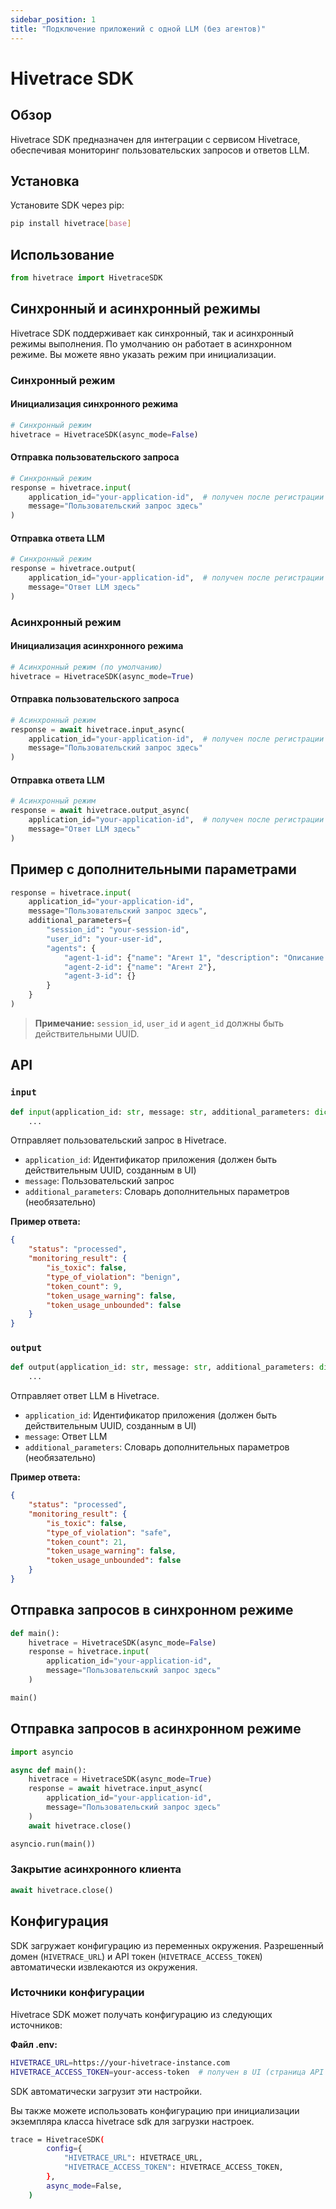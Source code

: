 ```yaml
---
sidebar_position: 1
title: "Подключение приложений с одной LLM (без агентов)"
---
```


# Hivetrace SDK

## Обзор

Hivetrace SDK предназначен для интеграции с сервисом Hivetrace, обеспечивая мониторинг пользовательских запросов и ответов LLM.

## Установка

Установите SDK через pip:

```bash
pip install hivetrace[base]
```

## Использование

```python
from hivetrace import HivetraceSDK
```

## Синхронный и асинхронный режимы

Hivetrace SDK поддерживает как синхронный, так и асинхронный режимы выполнения. По умолчанию он работает в асинхронном режиме. Вы можете явно указать режим при инициализации.

### Синхронный режим

#### Инициализация синхронного режима

```python
# Синхронный режим
hivetrace = HivetraceSDK(async_mode=False)
```

#### Отправка пользовательского запроса

```python
# Синхронный режим
response = hivetrace.input(
    application_id="your-application-id",  # получен после регистрации приложения в UI
    message="Пользовательский запрос здесь"
)
```

#### Отправка ответа LLM

```python
# Синхронный режим
response = hivetrace.output(
    application_id="your-application-id",  # получен после регистрации приложения в UI
    message="Ответ LLM здесь"
)
```

### Асинхронный режим

#### Инициализация асинхронного режима

```python
# Асинхронный режим (по умолчанию)
hivetrace = HivetraceSDK(async_mode=True)
```

#### Отправка пользовательского запроса

```python
# Асинхронный режим
response = await hivetrace.input_async(
    application_id="your-application-id",  # получен после регистрации приложения в UI
    message="Пользовательский запрос здесь"
)
```

#### Отправка ответа LLM

```python
# Асинхронный режим
response = await hivetrace.output_async(
    application_id="your-application-id",  # получен после регистрации приложения в UI
    message="Ответ LLM здесь"
)
```

## Пример с дополнительными параметрами

```python
response = hivetrace.input(
    application_id="your-application-id", 
    message="Пользовательский запрос здесь",
    additional_parameters={
        "session_id": "your-session-id",
        "user_id": "your-user-id",
        "agents": {
            "agent-1-id": {"name": "Агент 1", "description": "Описание агента"},
            "agent-2-id": {"name": "Агент 2"},
            "agent-3-id": {}
        }
    }
)
```

> **Примечание:** `session_id`, `user_id` и `agent_id` должны быть действительными UUID.

## API

### `input`

```python
def input(application_id: str, message: str, additional_parameters: dict = None) -> dict:
    ...
```

Отправляет пользовательский запрос в Hivetrace.

* `application_id`: Идентификатор приложения (должен быть действительным UUID, созданным в UI)
* `message`: Пользовательский запрос
* `additional_parameters`: Словарь дополнительных параметров (необязательно)

**Пример ответа:**

```json
{
    "status": "processed",
    "monitoring_result": {
        "is_toxic": false,
        "type_of_violation": "benign",
        "token_count": 9,
        "token_usage_warning": false,
        "token_usage_unbounded": false
    }
}
```

### `output`

```python
def output(application_id: str, message: str, additional_parameters: dict = None) -> dict:
    ...
```

Отправляет ответ LLM в Hivetrace.

* `application_id`: Идентификатор приложения (должен быть действительным UUID, созданным в UI)
* `message`: Ответ LLM
* `additional_parameters`: Словарь дополнительных параметров (необязательно)

**Пример ответа:**

```json
{
    "status": "processed",
    "monitoring_result": {
        "is_toxic": false,
        "type_of_violation": "safe",
        "token_count": 21,
        "token_usage_warning": false,
        "token_usage_unbounded": false
    }
}
```

## Отправка запросов в синхронном режиме

```python
def main():
    hivetrace = HivetraceSDK(async_mode=False)
    response = hivetrace.input(
        application_id="your-application-id",
        message="Пользовательский запрос здесь"
    )

main()
```

## Отправка запросов в асинхронном режиме

```python
import asyncio

async def main():
    hivetrace = HivetraceSDK(async_mode=True)
    response = await hivetrace.input_async(
        application_id="your-application-id",
        message="Пользовательский запрос здесь"
    )
    await hivetrace.close()

asyncio.run(main())
```

### Закрытие асинхронного клиента

```python
await hivetrace.close()
```

## Конфигурация

SDK загружает конфигурацию из переменных окружения. Разрешенный домен (`HIVETRACE_URL`) и API токен (`HIVETRACE_ACCESS_TOKEN`) автоматически извлекаются из окружения.

### Источники конфигурации

Hivetrace SDK может получать конфигурацию из следующих источников:

**Файл .env:**

```bash
HIVETRACE_URL=https://your-hivetrace-instance.com
HIVETRACE_ACCESS_TOKEN=your-access-token  # получен в UI (страница API Tokens)
```

SDK автоматически загрузит эти настройки.

Вы также можете использовать конфигурацию при инициализации экземпляра класса hivetrace sdk для загрузки настроек.
```bash
trace = HivetraceSDK(
        config={
            "HIVETRACE_URL": HIVETRACE_URL,
            "HIVETRACE_ACCESS_TOKEN": HIVETRACE_ACCESS_TOKEN,
        },
        async_mode=False,
    )
```